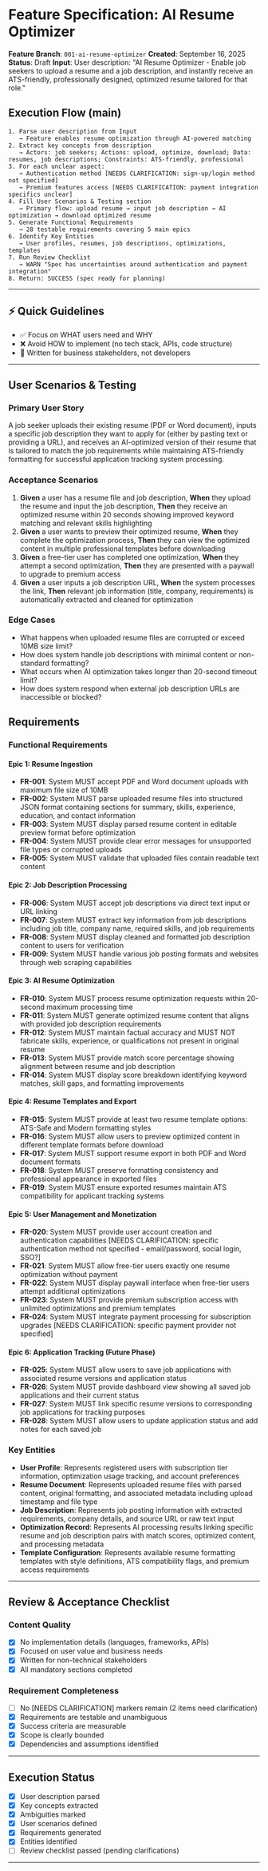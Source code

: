 # Feature Specification: AI Resume Optimizer

**Feature Branch**: `001-ai-resume-optimizer`
**Created**: September 16, 2025
**Status**: Draft
**Input**: User description: "AI Resume Optimizer - Enable job seekers to upload a resume and a job description, and instantly receive an ATS-friendly, professionally designed, optimized resume tailored for that role."

## Execution Flow (main)
```
1. Parse user description from Input
   → Feature enables resume optimization through AI-powered matching
2. Extract key concepts from description
   → Actors: job seekers; Actions: upload, optimize, download; Data: resumes, job descriptions; Constraints: ATS-friendly, professional
3. For each unclear aspect:
   → Authentication method [NEEDS CLARIFICATION: sign-up/login method not specified]
   → Premium features access [NEEDS CLARIFICATION: payment integration specifics unclear]
4. Fill User Scenarios & Testing section
   → Primary flow: upload resume → input job description → AI optimization → download optimized resume
5. Generate Functional Requirements
   → 28 testable requirements covering 5 main epics
6. Identify Key Entities
   → User profiles, resumes, job descriptions, optimizations, templates
7. Run Review Checklist
   → WARN "Spec has uncertainties around authentication and payment integration"
8. Return: SUCCESS (spec ready for planning)
```

---

## ⚡ Quick Guidelines
- ✅ Focus on WHAT users need and WHY
- ❌ Avoid HOW to implement (no tech stack, APIs, code structure)
- 👥 Written for business stakeholders, not developers

---

## User Scenarios & Testing

### Primary User Story
A job seeker uploads their existing resume (PDF or Word document), inputs a specific job description they want to apply for (either by pasting text or providing a URL), and receives an AI-optimized version of their resume that is tailored to match the job requirements while maintaining ATS-friendly formatting for successful application tracking system processing.

### Acceptance Scenarios
1. **Given** a user has a resume file and job description, **When** they upload the resume and input the job description, **Then** they receive an optimized resume within 20 seconds showing improved keyword matching and relevant skills highlighting
2. **Given** a user wants to preview their optimized resume, **When** they complete the optimization process, **Then** they can view the optimized content in multiple professional templates before downloading
3. **Given** a free-tier user has completed one optimization, **When** they attempt a second optimization, **Then** they are presented with a paywall to upgrade to premium access
4. **Given** a user inputs a job description URL, **When** the system processes the link, **Then** relevant job information (title, company, requirements) is automatically extracted and cleaned for optimization

### Edge Cases
- What happens when uploaded resume files are corrupted or exceed 10MB size limit?
- How does system handle job descriptions with minimal content or non-standard formatting?
- What occurs when AI optimization takes longer than 20-second timeout limit?
- How does system respond when external job description URLs are inaccessible or blocked?

## Requirements

### Functional Requirements

#### Epic 1: Resume Ingestion
- **FR-001**: System MUST accept PDF and Word document uploads with maximum file size of 10MB
- **FR-002**: System MUST parse uploaded resume files into structured JSON format containing sections for summary, skills, experience, education, and contact information
- **FR-003**: System MUST display parsed resume content in editable preview format before optimization
- **FR-004**: System MUST provide clear error messages for unsupported file types or corrupted uploads
- **FR-005**: System MUST validate that uploaded files contain readable text content

#### Epic 2: Job Description Processing
- **FR-006**: System MUST accept job descriptions via direct text input or URL linking
- **FR-007**: System MUST extract key information from job descriptions including job title, company name, required skills, and job requirements
- **FR-008**: System MUST display cleaned and formatted job description content to users for verification
- **FR-009**: System MUST handle various job posting formats and websites through web scraping capabilities

#### Epic 3: AI Resume Optimization
- **FR-010**: System MUST process resume optimization requests within 20-second maximum processing time
- **FR-011**: System MUST generate optimized resume content that aligns with provided job description requirements
- **FR-012**: System MUST maintain factual accuracy and MUST NOT fabricate skills, experience, or qualifications not present in original resume
- **FR-013**: System MUST provide match score percentage showing alignment between resume and job description
- **FR-014**: System MUST display score breakdown identifying keyword matches, skill gaps, and formatting improvements

#### Epic 4: Resume Templates and Export
- **FR-015**: System MUST provide at least two resume template options: ATS-Safe and Modern formatting styles
- **FR-016**: System MUST allow users to preview optimized content in different template formats before download
- **FR-017**: System MUST support resume export in both PDF and Word document formats
- **FR-018**: System MUST preserve formatting consistency and professional appearance in exported files
- **FR-019**: System MUST ensure exported resumes maintain ATS compatibility for applicant tracking systems

#### Epic 5: User Management and Monetization
- **FR-020**: System MUST provide user account creation and authentication capabilities [NEEDS CLARIFICATION: specific authentication method not specified - email/password, social login, SSO?]
- **FR-021**: System MUST allow free-tier users exactly one resume optimization without payment
- **FR-022**: System MUST display paywall interface when free-tier users attempt additional optimizations
- **FR-023**: System MUST provide premium subscription access with unlimited optimizations and premium templates
- **FR-024**: System MUST integrate payment processing for subscription upgrades [NEEDS CLARIFICATION: specific payment provider not specified]

#### Epic 6: Application Tracking (Future Phase)
- **FR-025**: System MUST allow users to save job applications with associated resume versions and application status
- **FR-026**: System MUST provide dashboard view showing all saved job applications and their current status
- **FR-027**: System MUST link specific resume versions to corresponding job applications for tracking purposes
- **FR-028**: System MUST allow users to update application status and add notes for each saved job

### Key Entities

- **User Profile**: Represents registered users with subscription tier information, optimization usage tracking, and account preferences
- **Resume Document**: Represents uploaded resume files with parsed content, original formatting, and associated metadata including upload timestamp and file type
- **Job Description**: Represents job posting information with extracted requirements, company details, and source URL or raw text input
- **Optimization Record**: Represents AI processing results linking specific resume and job description pairs with match scores, optimized content, and processing metadata
- **Template Configuration**: Represents available resume formatting templates with style definitions, ATS compatibility flags, and premium access requirements

---

## Review & Acceptance Checklist

### Content Quality
- [x] No implementation details (languages, frameworks, APIs)
- [x] Focused on user value and business needs
- [x] Written for non-technical stakeholders
- [x] All mandatory sections completed

### Requirement Completeness
- [ ] No [NEEDS CLARIFICATION] markers remain (2 items need clarification)
- [x] Requirements are testable and unambiguous
- [x] Success criteria are measurable
- [x] Scope is clearly bounded
- [x] Dependencies and assumptions identified

---

## Execution Status

- [x] User description parsed
- [x] Key concepts extracted
- [x] Ambiguities marked
- [x] User scenarios defined
- [x] Requirements generated
- [x] Entities identified
- [ ] Review checklist passed (pending clarifications)

---